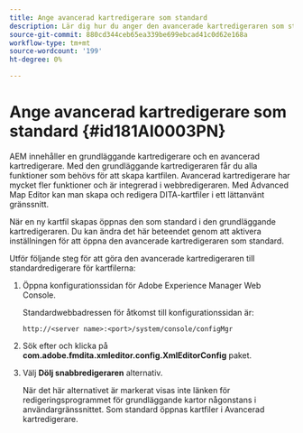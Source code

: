 ```yaml
---
title: Ange avancerad kartredigerare som standard
description: Lär dig hur du anger den avancerade kartredigeraren som standard
source-git-commit: 880cd344ceb65ea339be699ebcad41c0d62e168a
workflow-type: tm+mt
source-wordcount: '199'
ht-degree: 0%

---
```


# Ange avancerad kartredigerare som standard {#id181AI0003PN}

AEM innehåller en grundläggande kartredigerare och en avancerad kartredigerare. Med den grundläggande kartredigeraren får du alla funktioner som behövs för att skapa kartfilen. Avancerad kartredigerare har mycket fler funktioner och är integrerad i webbredigeraren. Med Advanced Map Editor kan man skapa och redigera DITA-kartfiler i ett lättanvänt gränssnitt.

När en ny kartfil skapas öppnas den som standard i den grundläggande kartredigeraren. Du kan ändra det här beteendet genom att aktivera inställningen för att öppna den avancerade kartredigeraren som standard.

Utför följande steg för att göra den avancerade kartredigeraren till standardredigerare för kartfilerna:

1. Öppna konfigurationssidan för Adobe Experience Manager Web Console.

   Standardwebbadressen för åtkomst till konfigurationssidan är:

   ```http
   http://<server name>:<port>/system/console/configMgr
   ```

1. Sök efter och klicka på **com.adobe.fmdita.xmleditor.config.XmlEditorConfig** paket.

1. Välj **Dölj snabbredigeraren** alternativ.

   När det här alternativet är markerat visas inte länken för redigeringsprogrammet för grundläggande kartor någonstans i användargränssnittet. Som standard öppnas kartfiler i Avancerad kartredigerare.
